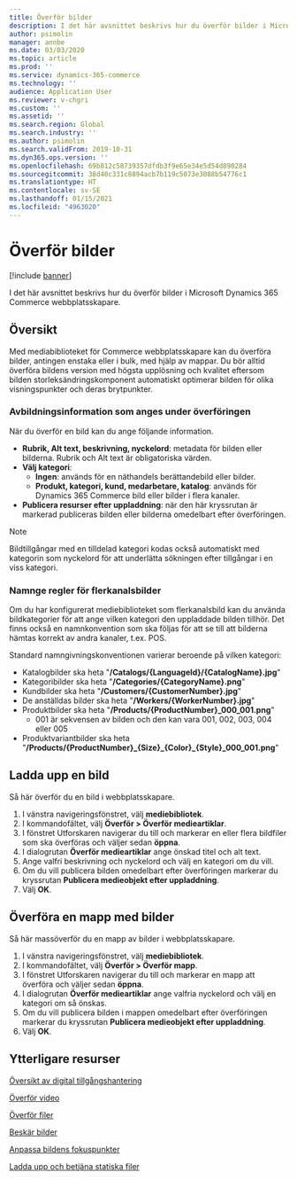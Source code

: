 ```yaml
---
title: Överför bilder
description: I det här avsnittet beskrivs hur du överför bilder i Microsoft Dynamics 365 Commerce webbplatsskapare.
author: psimolin
manager: annbe
ms.date: 03/03/2020
ms.topic: article
ms.prod: ''
ms.service: dynamics-365-commerce
ms.technology: ''
audience: Application User
ms.reviewer: v-chgri
ms.custom: ''
ms.assetid: ''
ms.search.region: Global
ms.search.industry: ''
ms.author: psimolin
ms.search.validFrom: 2019-10-31
ms.dyn365.ops.version: ''
ms.openlocfilehash: 69b812c58739357dfdb3f9e65e34e5d54d890284
ms.sourcegitcommit: 38d40c331c8894acb7b119c5073e3088b54776c1
ms.translationtype: HT
ms.contentlocale: sv-SE
ms.lasthandoff: 01/15/2021
ms.locfileid: "4963020"
---
```

# <a name="upload-images"></a>Överför bilder

[!include [banner](includes/banner.md)]

I det här avsnittet beskrivs hur du överför bilder i Microsoft Dynamics 365 Commerce webbplatsskapare.

## <a name="overview"></a>Översikt

Med mediabiblioteket för Commerce webbplatsskapare kan du överföra bilder, antingen enstaka eller i bulk, med hjälp av mappar. Du bör alltid överföra bildens version med högsta upplösning och kvalitet eftersom bilden storleksändringskomponent automatiskt optimerar bilden för olika visningspunkter och deras brytpunkter.

### <a name="image-information-specified-during-upload"></a>Avbildningsinformation som anges under överföringen

När du överför en bild kan du ange följande information.

- **Rubrik, Alt text, beskrivning, nyckelord**: metadata för bilden eller bilderna. Rubrik och Alt text är obligatoriska värden.
- **Välj kategori**:
    - **Ingen**: används för en näthandels berättandebild eller bilder.
    - **Produkt, kategori, kund, medarbetare, katalog**: används för Dynamics 365 Commerce bild eller bilder i flera kanaler.
- **Publicera resurser efter uppladdning**: när den här kryssrutan är markerad publiceras bilden eller bilderna omedelbart efter överföringen.

> [!NOTE]
> Bildtillgångar med en tilldelad kategori kodas också automatiskt med kategorin som nyckelord för att underlätta sökningen efter tillgångar i en viss kategori.

### <a name="naming-conventions-for-omni-channel-images"></a>Namnge regler för flerkanalsbilder 

Om du har konfigurerat mediebiblioteket som flerkanalsbild kan du använda bildkategorier för att ange vilken kategori den uppladdade bilden tillhör. Det finns också en namnkonvention som ska följas för att se till att bilderna hämtas korrekt av andra kanaler, t.ex. POS.

Standard namngivningskonventionen varierar beroende på vilken kategori:
- Katalogbilder ska heta "**/Catalogs/\{LanguageId\}/\{CatalogName\}.jpg**"
- Kategoribilder ska heta "**/Categories/\{CategoryName\}.png**"
- Kundbilder ska heta "**/Customers/\{CustomerNumber\}.jpg**"
- De anställdas bilder ska heta "**/Workers/\{WorkerNumber\}.jpg**"
- Produktbilder ska heta "**/Products/\{ProductNumber\}_000_001.png**"
    - 001 är sekvensen av bilden och den kan vara 001, 002, 003, 004 eller 005
- Produktvariantbilder ska heta "**/Products/\{ProductNumber\}\_\{Size\}\_\{Color\}\_\{Style\}\_000_001.png**"

## <a name="upload-an-image"></a>Ladda upp en bild

Så här överför du en bild i webbplatsskapare.

1. I vänstra navigeringsfönstret, välj **mediebibliotek**.
1. I kommandofältet, välj **Överför \> Överför medieartiklar**.
1. I fönstret Utforskaren navigerar du till och markerar en eller flera bildfiler som ska överföras och väljer sedan **öppna**.
1. I dialogrutan **Överför medieartiklar** ange önskad titel och alt text.
1. Ange valfri beskrivning och nyckelord och välj en kategori om du vill. 
1. Om du vill publicera bilden omedelbart efter överföringen markerar du kryssrutan **Publicera medieobjekt efter uppladdning**.
1. Välj **OK**.

## <a name="upload-a-folder-of-images"></a>Överföra en mapp med bilder

Så här massöverför du en mapp av bilder i webbplatsskapare.

1. I vänstra navigeringsfönstret, välj **mediebibliotek**.
1. I kommandofältet, välj **Överför \> Överför mapp**.
1. I fönstret Utforskaren navigerar du till och markerar en mapp att överföra och väljer sedan **öppna**.
1. I dialogrutan **Överför medieartiklar** ange valfria nyckelord och välj en kategori om så önskas. 
1. Om du vill publicera bilden i mappen omedelbart efter överföringen markerar du kryssrutan **Publicera medieobjekt efter uppladdning**.
1. Välj **OK**.

## <a name="additional-resources"></a>Ytterligare resurser

[Översikt av digital tillgångshantering](dam-overview.md)

[Överför video](dam-upload-video.md)

[Överför filer](dam-upload-files.md)

[Beskär bilder](dam-crop-images.md)

[Anpassa bildens fokuspunkter](dam-custom-focal-point.md)

[Ladda upp och betjäna statiska filer](upload-serve-static-files.md)
